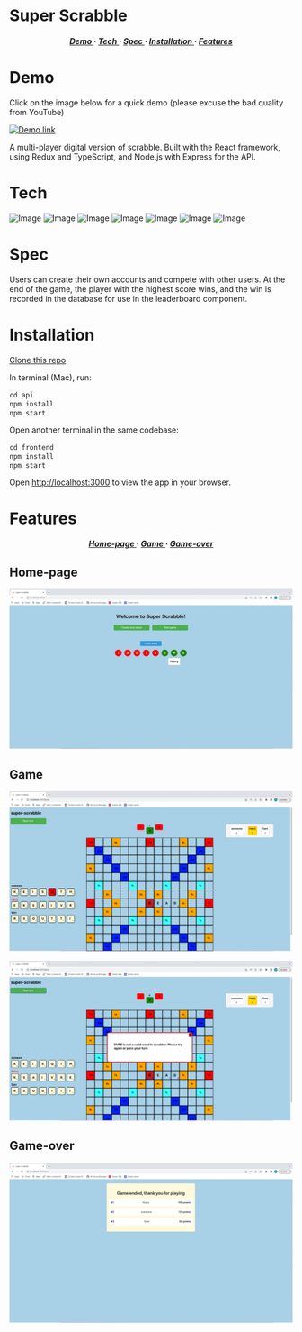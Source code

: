 # Super Scrabble

<div>

<h5 align="center">
<a href='https://github.com/tbuller/super-scrabble/blob/main/README.md#Demo'> Demo </a> <span> · </span>  
<a href='https://github.com/tbuller/super-scrabble/blob/main/README.md#Tech'> Tech </a> <span> · </span>
<a href='https://github.com/tbuller/super-scrabble/blob/main/README.md#Spec'> Spec </a> <span> · </span>
<a href='https://github.com/tbuller/super-scrabble/blob/main/README.md#Installation'> Installation </a><span> · </span>
<a href='https://github.com/tbuller/super-scrabble/blob/main/README.md#Features'> Features </a>
<h5>
</div>

# Demo

Click on the image below for a quick demo (please excuse the bad quality from YouTube)

[![Demo link](https://img.youtube.com/vi/M4xBb8z2w_w/0.jpg)](https://www.youtube.com/watch?v=M4xBb8z2w_w)

A multi-player digital version of scrabble. Built with the React framework, using Redux and TypeScript, and Node.js with Express for the API.

# Tech

![Image](https://img.shields.io/badge/React-20232A?style=for-the-badge&logo=react&logoColor=61DAFB)
![Image](https://img.shields.io/badge/Redux-593D88?style=for-the-badge&logo=redux&logoColor=white)
![Image](https://shields.io/badge/TypeScript-3178C6?logo=TypeScript&logoColor=FFF&style=for-the-badge)
![Image](https://img.shields.io/badge/node.js-6DA55F?style=for-the-badge&logo=node.js&logoColor=white)
![Image](https://img.shields.io/badge/Express.js-000000?style=for-the-badge&logo=express&logoColor=white)
![Image](https://img.shields.io/badge/MongoDB-4EA94B?style=for-the-badge&logo=mongodb&logoColor=white)
![Image](https://img.shields.io/badge/Sass-CC6699?style=for-the-badge&logo=sass&logoColor=white)

# Spec

Users can create their own accounts and compete with other users. At the end of the game, the player with the highest score wins, and the win is recorded in the database for use in the leaderboard component.

# Installation

[Clone this repo](https://github.com/tbuller/super-scrabble.git)

In terminal (Mac), run:

```
cd api
npm install
npm start
```
Open another terminal in the same codebase:
```
cd frontend
npm install
npm start
```

Open [http://localhost:3000](http://localhost:3000) to view the app in your browser.

# Features
  
<div>

<h5 align="center">
<a href='https://github.com/tbuller/super-scrabble/blob/main/README.md#Home-page'> Home-page </a> <span> · </span>  
<a href='https://github.com/tbuller/super-scrabble/blob/main/README.md#Game'> Game </a> <span> · </span>
<a href='https://github.com/tbuller/super-scrabble/blob/main/README.md#Game-over'> Game-over </a>
<h5>
</div>

## Home-page
  
![Image](https://github.com/tbuller/super-scrabble/blob/main/frontend/public/README_images/super-scrabble-home-screenshot.png)

## Game
  
![Image](https://github.com/tbuller/super-scrabble/blob/main/frontend/public/README_images/super-scrabble-game-page-screenshot.png)
  
![Image](https://github.com/tbuller/super-scrabble/blob/main/frontend/public/README_images/super-scrabble-error-screenshot.png)  

## Game-over
  
![Image](https://github.com/tbuller/super-scrabble/blob/main/frontend/public/README_images/super-scrabble-game-over-screenshot.png)
